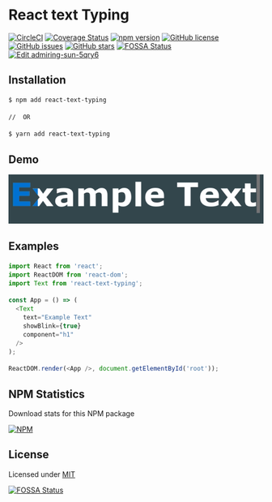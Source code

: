 # React text Typing


[![CircleCI](https://circleci.com/gh/Oda2/react-text-typing.svg?style=shield)](https://circleci.com/gh/Oda2/react-text-typing)
[![Coverage Status](https://coveralls.io/repos/github/Oda2/react-text-typing/badge.svg?branch=master)](https://coveralls.io/github/Oda2/react-text-typing?branch=master)
[![npm version](https://badge.fury.io/js/react-text-typing.svg)](https://badge.fury.io/js/react-text-typing)
[![GitHub license](https://img.shields.io/github/license/Oda2/react-text-typing)](https://github.com/Oda2/react-text-typing/blob/master/LICENSE)
[![GitHub issues](https://img.shields.io/github/issues/Oda2/react-text-typing)](https://github.com/Oda2/react-text-typing/issues)
[![GitHub stars](https://img.shields.io/github/stars/Oda2/react-text-typing)](https://github.com/Oda2/react-text-typing/stargazers)
[![FOSSA Status](https://app.fossa.com/api/projects/git%2Bgithub.com%2FOda2%2Freact-text-typing.svg?type=shield)](https://app.fossa.com/projects/git%2Bgithub.com%2FOda2%2Freact-text-typing?ref=badge_shield)
[![Edit admiring-sun-5qry6](https://codesandbox.io/static/img/play-codesandbox.svg)](https://codesandbox.io/s/admiring-sun-5qry6?fontsize=14&hidenavigation=1&theme=dark)

## Installation

```sh
$ npm add react-text-typing

//  OR

$ yarn add react-text-typing
```

## Demo
![Exemple](./docs/example.gif)

## Examples

```js
import React from 'react';
import ReactDOM from 'react-dom';
import Text from 'react-text-typing';

const App = () => (
  <Text
    text="Example Text"
    showBlink={true}
    component="h1"
  />
);

ReactDOM.render(<App />, document.getElementById('root'));
```

## NPM Statistics

Download stats for this NPM package

[![NPM](https://nodei.co/npm/react-text-typing.png)](https://nodei.co/npm/react-text-typing/)


## License
Licensed under [MIT](https://github.com/Oda2/react-text-typing/blob/master/LICENSE)

[![FOSSA Status](https://app.fossa.com/api/projects/git%2Bgithub.com%2FOda2%2Freact-text-typing.svg?type=large)](https://app.fossa.com/projects/git%2Bgithub.com%2FOda2%2Freact-text-typing?ref=badge_large)